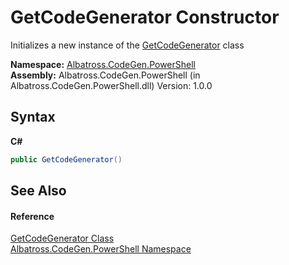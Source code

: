 # GetCodeGenerator Constructor 
 

Initializes a new instance of the <a href="T_Albatross_CodeGen_PowerShell_GetCodeGenerator.md">GetCodeGenerator</a> class

**Namespace:**&nbsp;<a href="N_Albatross_CodeGen_PowerShell.md">Albatross.CodeGen.PowerShell</a><br />**Assembly:**&nbsp;Albatross.CodeGen.PowerShell (in Albatross.CodeGen.PowerShell.dll) Version: 1.0.0

## Syntax

**C#**<br />
``` C#
public GetCodeGenerator()
```


## See Also


#### Reference
<a href="T_Albatross_CodeGen_PowerShell_GetCodeGenerator.md">GetCodeGenerator Class</a><br /><a href="N_Albatross_CodeGen_PowerShell.md">Albatross.CodeGen.PowerShell Namespace</a><br />